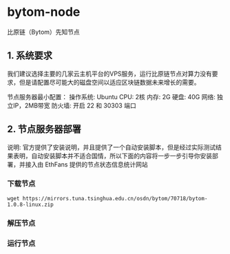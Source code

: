 # bytom-node
比原链（Bytom）先知节点
## 1. 系统要求

我们建议选择主要的几家云主机平台的VPS服务，运行比原链节点对算力没有要求，但是请配置尽可能大的磁盘空间以适应区块链数据未来增长的需要。

节点服务器最小配置：
操作系统: Ubuntu
CPU: 2核
内存: 2G
硬盘: 40G
网络: 独立IP，2MB带宽
防火墙: 开启 22 和 30303 端口


## 2. 节点服务器部署

说明: 官方提供了安装说明，并且提供了一个自动安装脚本，但是经过实际测试结果表明，自动安装脚本并不适合国情，所以下面的内容将一步一步引导你安装部署，并接入由 EthFans 提供的节点状态信息统计网站

### 下载节点
```
wget https://mirrors.tuna.tsinghua.edu.cn/osdn/bytom/70718/bytom-1.0.8-linux.zip
```






### 解压节点




### 运行节点
